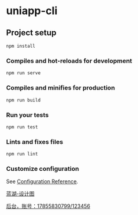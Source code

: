 # uniapp-cli

## Project setup
```
npm install
```

### Compiles and hot-reloads for development
```
npm run serve
```

### Compiles and minifies for production
```
npm run build
```

### Run your tests
```
npm run test
```

### Lints and fixes files
```
npm run lint
```

### Customize configuration
See [Configuration Reference](https://cli.vuejs.org/config/).

[蓝湖-设计图](https://lanhuapp.com/web/#/item/project/board?pid=4dccd81d-6a79-4e09-ad34-6e771a2814de)

[后台，账号：17855830799/123456](http://47.100.187.242:4008)

